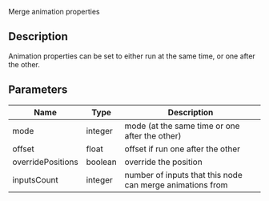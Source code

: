 Merge animation properties


## Description

Animation properties can be set to either run at the same time, or one after the other.

## Parameters

<table>
<thead>
	<tr>
		<th>Name</th>
		<th>Type</th>
		<th>Description</th>
	</tr>
</thead>
<tr>
	<td>mode</td>
	<td><div class='bg-orange-800 px-2 py-px text-white rounded-sm'>integer</div></td>
	<td>mode (at the same time or one after the other)</td>
</tr>
<tr>
	<td>offset</td>
	<td><div class='bg-yellow-800 px-2 py-px text-white rounded-sm'>float</div></td>
	<td>offset if run one after the other</td>
</tr>
<tr>
	<td>overridePositions</td>
	<td><div class='bg-emerald-800 px-2 py-px text-white rounded-sm'>boolean</div></td>
	<td>override the position</td>
</tr>
<tr>
	<td>inputsCount</td>
	<td><div class='bg-orange-800 px-2 py-px text-white rounded-sm'>integer</div></td>
	<td>number of inputs that this node can merge animations from</td>
</tr>
</table>